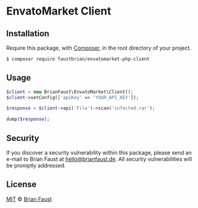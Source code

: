 # EnvatoMarket Client

## Installation

Require this package, with [Composer](https://getcomposer.org/), in the root directory of your project.

```bash
$ composer require faustbrian/envatomarket-php-client
```

## Usage

```php
$client = new BrianFaust\EnvatoMarket\Client();
$client->setConfig(['apiKey' => 'YOUR_API_KEY']);

$response = $client->api('File')->scan('infected.rar');

dump($response);
```

## Security

If you discover a security vulnerability within this package, please send an e-mail to Brian Faust at hello@brianfaust.de. All security vulnerabilities will be promptly addressed.

## License

[MIT](LICENSE) © [Brian Faust](https://brianfaust.de)
